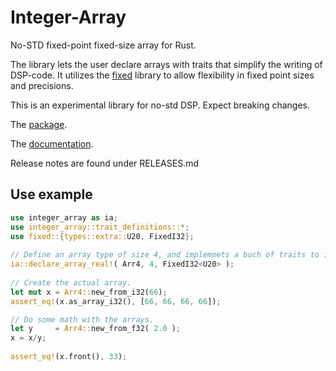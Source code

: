 # Integer-Array

No-STD fixed-point fixed-size array for Rust.

The library lets the user declare arrays with traits that simplify the writing of DSP-code.
It utilizes the [fixed](https://crates.io/crates/fixed) library to allow flexibility in fixed point sizes and precisions.

This is an experimental library for no-std DSP. Expect breaking changes.

The [package](https://crates.io/crates/integer_array).

The [documentation](https://docs.rs/integer_array).

Release notes are found under RELEASES.md

## Use example

```rust
use integer_array as ia;
use integer_array::trait_definitions::*;
use fixed::{types::extra::U20, FixedI32};
 
// Define an array type of size 4, and implemnets a buch of traits to it.
ia::declare_array_real!( Arr4, 4, FixedI32<U20> );
 
// Create the actual array.
let mut x = Arr4::new_from_i32(66);
assert_eq!(x.as_array_i32(), [66, 66, 66, 66]);

// Do some math with the arrays.
let y     = Arr4::new_from_f32( 2.0 );
x = x/y;
 
assert_eq!(x.front(), 33);
```
